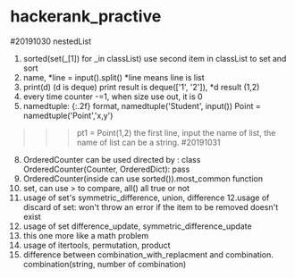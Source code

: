 # hackerank_practive
#20191030
nestedList 
1. sorted(set(_[1]) for _in classList) use second item in classList to set and sort
2. name, *line = input().split() *line means line is list
3. print(d) (d is deque) print result is deque(['1', '2']), *d result (1,2)
5. every time counter -=1, when size use out, it is 0
6. namedtuple: {:.2f} format, namedtuple('Student', input()) Point = namedtuple('Point','x,y')
>>> pt1 = Point(1,2)
the first line, input the name of list, the name of list can be a string. 
#20191031
8. OrderedCounter can be used directed by : 
class OrderedCounter(Counter, OrderedDict):
    pass
9. OrderedCounter(inside can use sorted()).most_common function
10. set, can use > to compare, all() all true or not
11. usage of set's symmetric_difference, union, difference
12.usage of discard of set: won't throw an error if the item to be removed doesn't exist
13. usage of set difference_update, symmetric_difference_update
14. this one more like a math problem
15. usage of itertools, permutation, product
16. difference between combination_with_replacment and combination. combination(string, number of combination)
